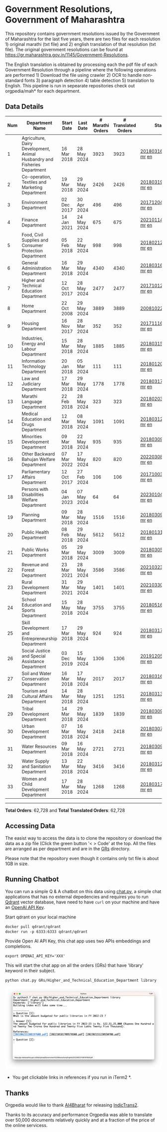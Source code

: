 # Government Resolutions, Government of Maharashtra

This repository contains government resolutions issued by the Government of Maharashtra for the last five years, there are two files for each resolution 1) original marathi (txt file) and 2) english translation of that resolution (txt file). The original government resolutions can be found at https://gr.maharashtra.gov.in/1145/Government-Resolutions.

The English translation is obtained by processing each the pdf file of each Government Resolution through a pipeline where the following operations are performed 1) Download the file using crawler 2) OCR to handle non-standard fonts 3) paragraph detection 4) table  detection 5) translation to English. This pipeline is run in sepearate repositories check out orgpedia/mah* for each department.


## Data Details

| Num | Department Name | Start Date | Last Date | # Marathi Orders | # Translated Orders | Starting Order | Last Order |
| --- | --------------- | ---------- | --------- | ---------------- | ------------------- | -------------- | ---------- |
| 1 | Agriculture, Dairy Development, Animal Husbandry and Fisheries Department | 16 Mar 2018 | 28 May 2024 | 3923 | 3923 | [201803161624182101.pdf](https://gr.maharashtra.gov.in/Site/Upload/Government%20Resolutions/English/201803161624182101.pdf) [mr](GRs/Agriculture,_Dairy_Development,_Animal_Husbandry_and_Fisheries_Department/201803161624182101.pdf.mr.txt) [en](GRs/Agriculture,_Dairy_Development,_Animal_Husbandry_and_Fisheries_Department/201803161624182101.pdf.en.txt) | [202405281721390501.pdf](https://gr.maharashtra.gov.in/Site/Upload/Government%20Resolutions/English/202405281721390501.pdf) [mr](GRs/Agriculture,_Dairy_Development,_Animal_Husbandry_and_Fisheries_Department/202405281721390501.pdf.mr.txt) [en](GRs/Agriculture,_Dairy_Development,_Animal_Husbandry_and_Fisheries_Department/202405281721390501.pdf.en.txt) |
| 2 | Co-operation, Textiles and Marketing Department | 19 Mar 2018 | 29 May 2024 | 2426 | 2426 | [201803191257576702.pdf](https://gr.maharashtra.gov.in/Site/Upload/Government%20Resolutions/English/201803191257576702.pdf) [mr](GRs/Co-operation,_Textiles_and_Marketing_Department/201803191257576702.pdf.mr.txt) [en](GRs/Co-operation,_Textiles_and_Marketing_Department/201803191257576702.pdf.en.txt) | [202405291555497102.pdf](https://gr.maharashtra.gov.in/Site/Upload/Government%20Resolutions/English/202405291555497102.pdf) [mr](GRs/Co-operation,_Textiles_and_Marketing_Department/202405291555497102.pdf.mr.txt) [en](GRs/Co-operation,_Textiles_and_Marketing_Department/202405291555497102.pdf.en.txt) |
| 3 | Environment Department | 02 Dec 2017 | 30 Apr 2024 | 496 | 496 | [201712041147216904.pdf](https://gr.maharashtra.gov.in/Site/Upload/Government%20Resolutions/English/201712041147216904.pdf) [mr](GRs/Environment_Department/201712041147216904.pdf.mr.txt) [en](GRs/Environment_Department/201712041147216904.pdf.en.txt) | [202404301506039004.pdf](https://gr.maharashtra.gov.in/Site/Upload/Government%20Resolutions/English/202404301506039004.pdf) [mr](GRs/Environment_Department/202404301506039004.pdf.mr.txt) [en](GRs/Environment_Department/202404301506039004.pdf.en.txt) |
| 4 | Finance Department | 14 Jan 2021 | 24 May 2024 | 675 | 675 | [202101141237329905.pdf](https://gr.maharashtra.gov.in/Site/Upload/Government%20Resolutions/English/202101141237329905.pdf) [mr](GRs/Finance_Department/202101141237329905.pdf.mr.txt) [en](GRs/Finance_Department/202101141237329905.pdf.en.txt) | [202405241557488505.pdf](https://gr.maharashtra.gov.in/Site/Upload/Government%20Resolutions/English/202405241557488505.pdf) [mr](GRs/Finance_Department/202405241557488505.pdf.mr.txt) [en](GRs/Finance_Department/202405241557488505.pdf.en.txt) |
| 5 | Food, Civil Supplies and Consumer Protection Department | 05 Feb 2018 | 22 May 2024 | 998 | 998 | [201802121244545806.pdf](https://gr.maharashtra.gov.in/Site/Upload/Government%20Resolutions/English/201802121244545806.pdf) [mr](GRs/Food,_Civil_Supplies_and_Consumer_Protection_Department/201802121244545806.pdf.mr.txt) [en](GRs/Food,_Civil_Supplies_and_Consumer_Protection_Department/201802121244545806.pdf.en.txt) | [202405221138134206.pdf](https://gr.maharashtra.gov.in/Site/Upload/Government%20Resolutions/English/202405221138134206.pdf) [mr](GRs/Food,_Civil_Supplies_and_Consumer_Protection_Department/202405221138134206.pdf.mr.txt) [en](GRs/Food,_Civil_Supplies_and_Consumer_Protection_Department/202405221138134206.pdf.en.txt) |
| 6 | General Administration Department | 16 Mar 2018 | 29 May 2024 | 4340 | 4340 | [201803161224022707.pdf](https://gr.maharashtra.gov.in/Site/Upload/Government%20Resolutions/English/201803161224022707.pdf) [mr](GRs/General_Administration_Department/201803161224022707.pdf.mr.txt) [en](GRs/General_Administration_Department/201803161224022707.pdf.en.txt) | [202405291519017107.pdf](https://gr.maharashtra.gov.in/Site/Upload/Government%20Resolutions/English/202405291519017107.pdf) [mr](GRs/General_Administration_Department/202405291519017107.pdf.mr.txt) [en](GRs/General_Administration_Department/202405291519017107.pdf.en.txt) |
| 7 | Higher and Technical Education Department | 12 Oct 2017 | 28 May 2024 | 2477 | 2477 | [201710121514029708.pdf](https://gr.maharashtra.gov.in/Site/Upload/Government%20Resolutions/English/201710121514029708.pdf) [mr](GRs/Higher_and_Technical_Education_Department/201710121514029708.pdf.mr.txt) [en](GRs/Higher_and_Technical_Education_Department/201710121514029708.pdf.en.txt) | [202405281108306608.pdf](https://gr.maharashtra.gov.in/Site/Upload/Government%20Resolutions/English/202405281108306608.pdf) [mr](GRs/Higher_and_Technical_Education_Department/202405281108306608.pdf.mr.txt) [en](GRs/Higher_and_Technical_Education_Department/202405281108306608.pdf.en.txt) |
| 8 | Home Department | 22 Oct 2008 | 29 May 2024 | 3889 | 3889 | [20081022.pdf](https://gr.maharashtra.gov.in/Site/Upload/Government%20Resolutions/English/20081022.pdf) [mr](GRs/Home_Department/20081022.pdf.mr.txt) [en](GRs/Home_Department/20081022.pdf.en.txt) | [202405291456351729.pdf](https://gr.maharashtra.gov.in/Site/Upload/Government%20Resolutions/English/202405291456351729.pdf) [mr](GRs/Home_Department/202405291456351729.pdf.mr.txt) [en](GRs/Home_Department/202405291456351729.pdf.en.txt) |
| 9 | Housing Department | 16 Nov 2017 | 28 Mar 2024 | 352 | 352 | [201711161447076609.pdf](https://gr.maharashtra.gov.in/Site/Upload/Government%20Resolutions/English/201711161447076609.pdf) [mr](GRs/Housing_Department/201711161447076609.pdf.mr.txt) [en](GRs/Housing_Department/201711161447076609.pdf.en.txt) | [202403281255554909.pdf](https://gr.maharashtra.gov.in/Site/Upload/Government%20Resolutions/English/202403281255554909.pdf) [mr](GRs/Housing_Department/202403281255554909.pdf.mr.txt) [en](GRs/Housing_Department/202403281255554909.pdf.en.txt) |
| 10 | Industries, Energy and Labour Department | 15 Mar 2018 | 28 May 2024 | 1885 | 1885 | [201803151204055010.pdf](https://gr.maharashtra.gov.in/Site/Upload/Government%20Resolutions/English/201803151204055010.pdf) [mr](GRs/Industries,_Energy_and_Labour_Department/201803151204055010.pdf.mr.txt) [en](GRs/Industries,_Energy_and_Labour_Department/201803151204055010.pdf.en.txt) | [202405291510446810.pdf](https://gr.maharashtra.gov.in/Site/Upload/Government%20Resolutions/English/202405291510446810.pdf) [mr](GRs/Industries,_Energy_and_Labour_Department/202405291510446810.pdf.mr.txt) [en](GRs/Industries,_Energy_and_Labour_Department/202405291510446810.pdf.en.txt) |
| 11 | Information Technology Department | 20 Jan 2018 | 05 Mar 2024 | 111 | 111 | [201801201843024511.pdf](https://gr.maharashtra.gov.in/Site/Upload/Government%20Resolutions/English/201801201843024511.pdf) [mr](GRs/Information_Technology_Department/201801201843024511.pdf.mr.txt) [en](GRs/Information_Technology_Department/201801201843024511.pdf.en.txt) | [202403051249430211.pdf](https://gr.maharashtra.gov.in/Site/Upload/Government%20Resolutions/English/202403051249430211.pdf) [mr](GRs/Information_Technology_Department/202403051249430211.pdf.mr.txt) [en](GRs/Information_Technology_Department/202403051249430211.pdf.en.txt) |
| 12 | Law and Judiciary Department | 17 Mar 2018 | 29 May 2024 | 1778 | 1778 | [201803171129290212.pdf](https://gr.maharashtra.gov.in/Site/Upload/Government%20Resolutions/English/201803171129290212.pdf) [mr](GRs/Law_and_Judiciary_Department/201803171129290212.pdf.mr.txt) [en](GRs/Law_and_Judiciary_Department/201803171129290212.pdf.en.txt) | [202405291749438212.pdf](https://gr.maharashtra.gov.in/Site/Upload/Government%20Resolutions/English/202405291749438212.pdf) [mr](GRs/Law_and_Judiciary_Department/202405291749438212.pdf.mr.txt) [en](GRs/Law_and_Judiciary_Department/202405291749438212.pdf.en.txt) |
| 13 | Marathi Language Department | 22 Feb 2018 | 28 May 2024 | 323 | 323 | [201802031549154233.pdf](https://gr.maharashtra.gov.in/Site/Upload/Government%20Resolutions/English/201802031549154233.pdf) [mr](GRs/Marathi_Language_Department/201802031549154233.pdf.mr.txt) [en](GRs/Marathi_Language_Department/201802031549154233.pdf.en.txt) | [202405281600192133.pdf](https://gr.maharashtra.gov.in/Site/Upload/Government%20Resolutions/English/202405281600192133.pdf) [mr](GRs/Marathi_Language_Department/202405281600192133.pdf.mr.txt) [en](GRs/Marathi_Language_Department/202405281600192133.pdf.en.txt) |
| 14 | Medical Education and Drugs Department | 12 Mar 2018 | 08 May 2024 | 1091 | 1091 | [201803121137094813.pdf](https://gr.maharashtra.gov.in/Site/Upload/Government%20Resolutions/English/201803121137094813.pdf) [mr](GRs/Medical_Education_and_Drugs_Department/201803121137094813.pdf.mr.txt) [en](GRs/Medical_Education_and_Drugs_Department/201803121137094813.pdf.en.txt) | [202405081814082713.pdf](https://gr.maharashtra.gov.in/Site/Upload/Government%20Resolutions/English/202405081814082713.pdf) [mr](GRs/Medical_Education_and_Drugs_Department/202405081814082713.pdf.mr.txt) [en](GRs/Medical_Education_and_Drugs_Department/202405081814082713.pdf.en.txt) |
| 15 | Minorities Development Department | 09 Mar 2018 | 22 May 2024 | 935 | 935 | [201803091218355314.pdf](https://gr.maharashtra.gov.in/Site/Upload/Government%20Resolutions/English/201803091218355314.pdf) [mr](GRs/Minorities_Development_Department/201803091218355314.pdf.mr.txt) [en](GRs/Minorities_Development_Department/201803091218355314.pdf.en.txt) | [202405221153537814.pdf](https://gr.maharashtra.gov.in/Site/Upload/Government%20Resolutions/English/202405221153537814.pdf) [mr](GRs/Minorities_Development_Department/202405221153537814.pdf.mr.txt) [en](GRs/Minorities_Development_Department/202405221153537814.pdf.en.txt) |
| 16 | Other Backward Bahujan Welfare Department | 07 Mar 2022 | 17 May 2024 | 820 | 820 | [202203081752439334.pdf](https://gr.maharashtra.gov.in/Site/Upload/Government%20Resolutions/English/202203081752439334.pdf) [mr](GRs/Other_Backward_Bahujan_Welfare_Department/202203081752439334.pdf.mr.txt) [en](GRs/Other_Backward_Bahujan_Welfare_Department/202203081752439334.pdf.en.txt) | [202405171531335734.pdf](https://gr.maharashtra.gov.in/Site/Upload/Government%20Resolutions/English/202405171531335734.pdf) [mr](GRs/Other_Backward_Bahujan_Welfare_Department/202405171531335734.pdf.mr.txt) [en](GRs/Other_Backward_Bahujan_Welfare_Department/202405171531335734.pdf.en.txt) |
| 17 | Parliamentary Affairs Department | 12 Oct 2017 | 27 Feb 2024 | 106 | 106 | [201710031642378615.pdf](https://gr.maharashtra.gov.in/Site/Upload/Government%20Resolutions/English/201710031642378615.pdf) [mr](GRs/Parliamentary_Affairs_Department/201710031642378615.pdf.mr.txt) [en](GRs/Parliamentary_Affairs_Department/201710031642378615.pdf.en.txt) | [202402271500283915.pdf](https://gr.maharashtra.gov.in/Site/Upload/Government%20Resolutions/English/202402271500283915.pdf) [mr](GRs/Parliamentary_Affairs_Department/202402271500283915.pdf.mr.txt) [en](GRs/Parliamentary_Affairs_Department/202402271500283915.pdf.en.txt) |
| 18 | Persons with Disabilities Welfare Department | 04 Jan 2023 | 07 May 2024 | 64 | 64 | [202301041906309635.pdf](https://gr.maharashtra.gov.in/Site/Upload/Government%20Resolutions/English/202301041906309635.pdf) [mr](GRs/Persons_with_Disabilities_Welfare_Department/202301041906309635.pdf.mr.txt) [en](GRs/Persons_with_Disabilities_Welfare_Department/202301041906309635.pdf.en.txt) | [202405071203223435.pdf](https://gr.maharashtra.gov.in/Site/Upload/Government%20Resolutions/English/202405071203223435.pdf) [mr](GRs/Persons_with_Disabilities_Welfare_Department/202405071203223435.pdf.mr.txt) [en](GRs/Persons_with_Disabilities_Welfare_Department/202405071203223435.pdf.en.txt) |
| 19 | Planning Department | 09 Mar 2018 | 28 May 2024 | 1516 | 1516 | [201803091441032716.pdf](https://gr.maharashtra.gov.in/Site/Upload/Government%20Resolutions/English/201803091441032716.pdf) [mr](GRs/Planning_Department/201803091441032716.pdf.mr.txt) [en](GRs/Planning_Department/201803091441032716.pdf.en.txt) | [202405281535525316.pdf](https://gr.maharashtra.gov.in/Site/Upload/Government%20Resolutions/English/202405281535525316.pdf) [mr](GRs/Planning_Department/202405281535525316.pdf.mr.txt) [en](GRs/Planning_Department/202405281535525316.pdf.en.txt) |
| 20 | Public Health Department | 08 Feb 2018 | 29 May 2024 | 5612 | 5612 | [201801311722275417.pdf](https://gr.maharashtra.gov.in/Site/Upload/Government%20Resolutions/English/201801311722275417.pdf) [mr](GRs/Public_Health_Department/201801311722275417.pdf.mr.txt) [en](GRs/Public_Health_Department/201801311722275417.pdf.en.txt) | [202405291408157117.pdf](https://gr.maharashtra.gov.in/Site/Upload/Government%20Resolutions/English/202405291408157117.pdf) [mr](GRs/Public_Health_Department/202405291408157117.pdf.mr.txt) [en](GRs/Public_Health_Department/202405291408157117.pdf.en.txt) |
| 21 | Public Works Department | 05 Mar 2018 | 29 May 2024 | 3009 | 3009 | [201803051515468118.pdf](https://gr.maharashtra.gov.in/Site/Upload/Government%20Resolutions/English/201803051515468118.pdf) [mr](GRs/Public_Works_Department/201803051515468118.pdf.mr.txt) [en](GRs/Public_Works_Department/201803051515468118.pdf.en.txt) | [202405291119329018.pdf](https://gr.maharashtra.gov.in/Site/Upload/Government%20Resolutions/English/202405291119329018.pdf) [mr](GRs/Public_Works_Department/202405291119329018.pdf.mr.txt) [en](GRs/Public_Works_Department/202405291119329018.pdf.en.txt) |
| 22 | Revenue and Forest Department | 23 Mar 2021 | 28 May 2024 | 3586 | 3586 | [202103231328393119.pdf](https://gr.maharashtra.gov.in/Site/Upload/Government%20Resolutions/English/202103231328393119.pdf) [mr](GRs/Revenue_and_Forest_Department/202103231328393119.pdf.mr.txt) [en](GRs/Revenue_and_Forest_Department/202103231328393119.pdf.en.txt) | [202405281811190119.pdf](https://gr.maharashtra.gov.in/Site/Upload/Government%20Resolutions/English/202405281811190119.pdf) [mr](GRs/Revenue_and_Forest_Department/202405281811190119.pdf.mr.txt) [en](GRs/Revenue_and_Forest_Department/202405281811190119.pdf.en.txt) |
| 23 | Rural Development Department | 31 Mar 2021 | 29 May 2024 | 1401 | 1401 | [202103301021181120.pdf](https://gr.maharashtra.gov.in/Site/Upload/Government%20Resolutions/English/202103301021181120.pdf) [mr](GRs/Rural_Development_Department/202103301021181120.pdf.mr.txt) [en](GRs/Rural_Development_Department/202103301021181120.pdf.en.txt) | [202405291227057120.pdf](https://gr.maharashtra.gov.in/Site/Upload/Government%20Resolutions/English/202405291227057120.pdf) [mr](GRs/Rural_Development_Department/202405291227057120.pdf.mr.txt) [en](GRs/Rural_Development_Department/202405291227057120.pdf.en.txt) |
| 24 | School Education and Sports Department | 15 May 2018 | 28 May 2024 | 3755 | 3755 | [201805161114241221.pdf](https://gr.maharashtra.gov.in/Site/Upload/Government%20Resolutions/English/201805161114241221.pdf) [mr](GRs/School_Education_and_Sports_Department/201805161114241221.pdf.mr.txt) [en](GRs/School_Education_and_Sports_Department/201805161114241221.pdf.en.txt) | [202405281457161921.pdf](https://gr.maharashtra.gov.in/Site/Upload/Government%20Resolutions/English/202405281457161921.pdf) [mr](GRs/School_Education_and_Sports_Department/202405281457161921.pdf.mr.txt) [en](GRs/School_Education_and_Sports_Department/202405281457161921.pdf.en.txt) |
| 25 | Skill Development and Entrepreneurship Department | 17 Mar 2018 | 29 May 2024 | 924 | 924 | [201803171322099003.pdf](https://gr.maharashtra.gov.in/Site/Upload/Government%20Resolutions/English/201803171322099003.pdf) [mr](GRs/Skill_Development_and_Entrepreneurship_Department/201803171322099003.pdf.mr.txt) [en](GRs/Skill_Development_and_Entrepreneurship_Department/201803171322099003.pdf.en.txt) | [202405291640487603.pdf](https://gr.maharashtra.gov.in/Site/Upload/Government%20Resolutions/English/202405291640487603.pdf) [mr](GRs/Skill_Development_and_Entrepreneurship_Department/202405291640487603.pdf.mr.txt) [en](GRs/Skill_Development_and_Entrepreneurship_Department/202405291640487603.pdf.en.txt) |
| 26 | Social Justice and Special Assistance Department | 03 Dec 2019 | 15 May 2024 | 1306 | 1306 | [201912051107011622.pdf](https://gr.maharashtra.gov.in/Site/Upload/Government%20Resolutions/English/201912051107011622.pdf) [mr](GRs/Social_Justice_and_Special_Assistance_Department/201912051107011622.pdf.mr.txt) [en](GRs/Social_Justice_and_Special_Assistance_Department/201912051107011622.pdf.en.txt) | [202405151718162022.pdf](https://gr.maharashtra.gov.in/Site/Upload/Government%20Resolutions/English/202405151718162022.pdf) [mr](GRs/Social_Justice_and_Special_Assistance_Department/202405151718162022.pdf.mr.txt) [en](GRs/Social_Justice_and_Special_Assistance_Department/202405151718162022.pdf.en.txt) |
| 27 | Soil and Water Conservation Department | 16 Mar 2018 | 17 May 2024 | 2017 | 2017 | [201803161247582426.pdf](https://gr.maharashtra.gov.in/Site/Upload/Government%20Resolutions/English/201803161247582426.pdf) [mr](GRs/Soil_and_Water_Conservation_Department/201803161247582426.pdf.mr.txt) [en](GRs/Soil_and_Water_Conservation_Department/201803161247582426.pdf.en.txt) | [202405171558552326.pdf](https://gr.maharashtra.gov.in/Site/Upload/Government%20Resolutions/English/202405171558552326.pdf) [mr](GRs/Soil_and_Water_Conservation_Department/202405171558552326.pdf.mr.txt) [en](GRs/Soil_and_Water_Conservation_Department/202405171558552326.pdf.en.txt) |
| 28 | Tourism and Cultural Affairs Department | 14 Mar 2018 | 28 May 2024 | 1251 | 1251 | [201803131542054523.pdf](https://gr.maharashtra.gov.in/Site/Upload/Government%20Resolutions/English/201803131542054523.pdf) [mr](GRs/Tourism_and_Cultural_Affairs_Department/201803131542054523.pdf.mr.txt) [en](GRs/Tourism_and_Cultural_Affairs_Department/201803131542054523.pdf.en.txt) | [202405281632359923.pdf](https://gr.maharashtra.gov.in/Site/Upload/Government%20Resolutions/English/202405281632359923...pdf) [mr](GRs/Tourism_and_Cultural_Affairs_Department/202405281632359923.pdf.mr.txt) [en](GRs/Tourism_and_Cultural_Affairs_Department/202405281632359923.pdf.en.txt) |
| 29 | Tribal Development Department | 14 Mar 2018 | 29 May 2024 | 1839 | 1839 | [201803091105184924.pdf](https://gr.maharashtra.gov.in/Site/Upload/Government%20Resolutions/English/201803091105184924.pdf) [mr](GRs/Tribal_Development_Department/201803091105184924.pdf.mr.txt) [en](GRs/Tribal_Development_Department/201803091105184924.pdf.en.txt) | [202405291610159324.pdf](https://gr.maharashtra.gov.in/Site/Upload/Government%20Resolutions/English/202405291610159324.pdf) [mr](GRs/Tribal_Development_Department/202405291610159324.pdf.mr.txt) [en](GRs/Tribal_Development_Department/202405291610159324.pdf.en.txt) |
| 30 | Urban Development Department | 07 Mar 2018 | 16 May 2024 | 2418 | 2418 | [201803071203178325.pdf](https://gr.maharashtra.gov.in/Site/Upload/Government%20Resolutions/English/201803071203178325.pdf) [mr](GRs/Urban_Development_Department/201803071203178325.pdf.mr.txt) [en](GRs/Urban_Development_Department/201803071203178325.pdf.en.txt) | [202405161439338325.pdf](https://gr.maharashtra.gov.in/Site/Upload/Government%20Resolutions/English/202405161439338325.pdf) [mr](GRs/Urban_Development_Department/202405161439338325.pdf.mr.txt) [en](GRs/Urban_Development_Department/202405161439338325.pdf.en.txt) |
| 31 | Water Resources Department | 09 Mar 2018 | 16 May 2024 | 2721 | 2721 | [201803091034435527.pdf](https://gr.maharashtra.gov.in/Site/Upload/Government%20Resolutions/English/201803091034435527.pdf) [mr](GRs/Water_Resources_Department/201803091034435527.pdf.mr.txt) [en](GRs/Water_Resources_Department/201803091034435527.pdf.en.txt) | [202405161725015727.pdf](https://gr.maharashtra.gov.in/Site/Upload/Government%20Resolutions/English/202405161725015727.pdf) [mr](GRs/Water_Resources_Department/202405161725015727.pdf.mr.txt) [en](GRs/Water_Resources_Department/202405161725015727.pdf.en.txt) |
| 32 | Water Supply and Sanitation Department | 13 Mar 2018 | 22 May 2024 | 3416 | 3416 | [201803121414108428.pdf](https://gr.maharashtra.gov.in/Site/Upload/Government%20Resolutions/English/201803121414108428.pdf) [mr](GRs/Water_Supply_and_Sanitation_Department/201803121414108428.pdf.mr.txt) [en](GRs/Water_Supply_and_Sanitation_Department/201803121414108428.pdf.en.txt) | [202405221114188928.pdf](https://gr.maharashtra.gov.in/Site/Upload/Government%20Resolutions/English/202405221114188928.pdf) [mr](GRs/Water_Supply_and_Sanitation_Department/202405221114188928.pdf.mr.txt) [en](GRs/Water_Supply_and_Sanitation_Department/202405221114188928.pdf.en.txt) |
| 33 | Women and Child Development Department | 17 Mar 2018 | 28 May 2024 | 1268 | 1268 | [201803171539444330.pdf](https://gr.maharashtra.gov.in/Site/Upload/Government%20Resolutions/English/201803171539444330.pdf) [mr](GRs/Women_and_Child_Development_Department/201803171539444330.pdf.mr.txt) [en](GRs/Women_and_Child_Development_Department/201803171539444330.pdf.en.txt) | [202405281614057430.pdf](https://gr.maharashtra.gov.in/Site/Upload/Government%20Resolutions/English/202405281614057430.pdf) [mr](GRs/Women_and_Child_Development_Department/202405281614057430.pdf.mr.txt) [en](GRs/Women_and_Child_Development_Department/202405281614057430.pdf.en.txt) |
----------------------------------------------------------------------------------------------------

**Total Orders**: 62,728 and **Total Translated Orders**: 62,728
## Accessing Data

The easist way to access the data is to clone the repository or download the data as a zip file (Click the green button '< > Code' at the top. All the files are arranged as per department and are in the [GRs](GRs) directory.

Please note that the repository even though it contains only txt file is about 1GB in size.

## Running Chatbot

You can run a simple Q & A chatbot on this data using [chat.py](chat.py), a simple chat applications that has no external depedencies and requires you to run [Qdrant](https://qdrant.tech/) vector database, have need to have `curl` on your machine and have an [OpenAI API Key](https://help.openai.com/en/articles/4936850-where-do-i-find-my-secret-api-key).

Start qdrant on your local machine
```shell
docker pull qdrant/qdrant
docker run -p 6333:6333 qdrant/qdrant
```

Provide Open AI API Key, this chat app uses two APIs embeddings and completions.
```shell
export OPENAI_API_KEY='XXX'
```

This will start the chat app on all the orders (GRs) that have 'library' keyword in their subject.

```shell
python chat.py GRs/Higher_and_Technical_Education_Department library
```

![screenshot of running chat.py](screenshot.png)

* You get clickable links in references if you run in iTerm2 *.

## Thanks

Orgpedia would like to thank [AI4Bharat](https://ai4bharat.iitm.ac.in/) for releasing [IndicTrans2](https://github.com/AI4Bharat/IndicTrans2).

Thanks to its accuracy and performance Orgpedia was able to translate over 50,000 documents relatively quickly and at a fraction of the price of the online servicess.











